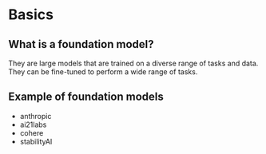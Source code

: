 # Basics

## What is a foundation model?

They are large models that are trained on a diverse range of tasks and data. They can be fine-tuned to perform a wide range of tasks.

## Example of foundation models

 - anthropic
 - ai21labs
 - cohere
 - stabilityAI